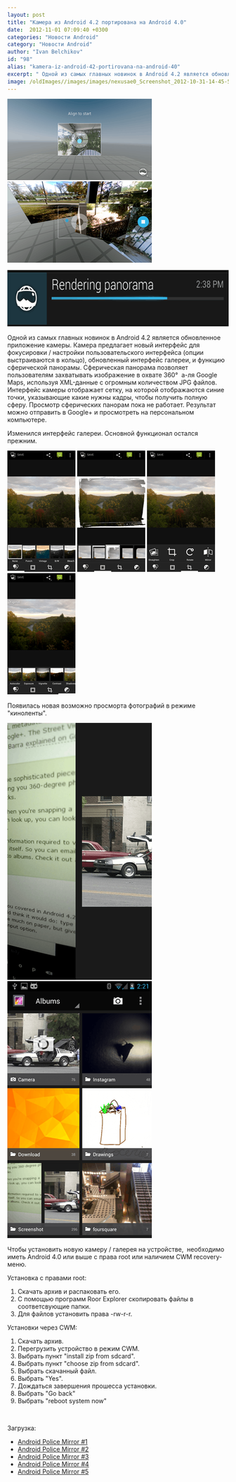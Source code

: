 ```yaml
---
layout: post
title: "Камера из Android 4.2 портирована на Android 4.0"
date:  2012-11-01 07:09:40 +0300
categories: "Новости Android"
category: "Новости Android"
author: "Ivan Belchikov"
id: "98"
alias: "kamera-iz-android-42-portirovana-na-android-40"
excerpt: " Одной из самых главных новинок в Android 4.2 является обновленное приложение камеры. Камера предлагает новый интерфейс для фокусировки / настройки пользовательского интерфейса (опции выстраиваются в кольцо), обновленный интерфейс галереи, и функцию сферической панорамы."
image: /oldImages//images/images/nexusae0_Screenshot_2012-10-31-14-45-52_thumb.png
---
```

<a href="#" title="Screenshot_2012-10-31-14-44-59" rel="nofollow"><img src="/oldImages/images/images/nexusae0_Screenshot_2012-10-31-14-44-59_thumb.png" border="0" alt="Screenshot_2012-10-31-14-44-59" title="Screenshot_2012-10-31-14-44-59" width="329" height="185"></a> <a href="#" title="Screenshot_2012-10-31-14-45-52" rel="nofollow"><img src="/oldImages/images/images/nexusae0_Screenshot_2012-10-31-14-45-52_thumb.png" border="0" alt="Screenshot_2012-10-31-14-45-52" title="Screenshot_2012-10-31-14-45-52" width="329" height="185"></a>

<a href="#" title="изображение" rel="nofollow"><img src="/oldImages/images/images/nexusae0_image_thumb161.png" border="0" alt="изображение" title="изображение" width="668" height="128"></a>

Одной из самых главных новинок в Android 4.2 является обновленное приложение камеры. Камера предлагает новый интерфейс для фокусировки / настройки пользовательского интерфейса (опции выстраиваются в кольцо), обновленный интерфейс галереи, и функцию сферической панорамы.
Сферическая панорама позволяет пользователям захватывать изображение в охвате 360°  а-ля Google Maps, используя XML-данные с огромным количеством JPG файлов. Интерфейс камеры отображает сетку, на которой отображаются синие точки, указывающие какие нужны кадры, чтобы получить полную сферу. Просмотр сферических панорам пока не работает. Результат можно отправить в Google+ и просмотреть на персональном компьютере.

Изменился интерфейс галереи. Основной функционал остался прежним.

<a href="#" title="Screenshot_2012-10-31-13-52-22" rel="nofollow"><img src="/oldImages/images/images/nexusae0_Screenshot_2012-10-31-13-52-22_thumb.png" border="0" alt="Screenshot_2012-10-31-13-52-22" title="Screenshot_2012-10-31-13-52-22" width="155" height="276"></a> <a href="#" title="Screenshot_2012-10-31-13-52-30" rel="nofollow"><img src="/oldImages/images/images/nexusae0_Screenshot_2012-10-31-13-52-30_thumb.png" border="0" alt="Screenshot_2012-10-31-13-52-30" title="Screenshot_2012-10-31-13-52-30" width="155" height="276"></a> <a href="#" title="Screenshot_2012-10-31-13-52-34" rel="nofollow"><img src="/oldImages/images/images/nexusae0_Screenshot_2012-10-31-13-52-34_thumb.png" border="0" alt="Screenshot_2012-10-31-13-52-34" title="Screenshot_2012-10-31-13-52-34" width="155" height="276"></a> <a href="#" title="Screenshot_2012-10-31-13-53-00" rel="nofollow"><img src="/oldImages/images/images/nexusae0_Screenshot_2012-10-31-13-53-00_thumb.png" border="0" alt="Screenshot_2012-10-31-13-53-00" title="Screenshot_2012-10-31-13-53-00" width="155" height="276"></a>

Появилась новая возможно просморта фотографий в режиме "киноленты".

<a href="#" title="Screenshot_2012-10-31-14-21-03" rel="nofollow"><img src="/oldImages/images/images/nexusae0_Screenshot_2012-10-31-14-21-03_thumb.png" border="0" alt="Screenshot_2012-10-31-14-21-03" title="Screenshot_2012-10-31-14-21-03" width="329" height="585"></a> <a href="#" title="Screenshot_2012-10-31-14-21-33" rel="nofollow"><img src="/oldImages/images/images/nexusae0_Screenshot_2012-10-31-14-21-33_thumb.png" border="0" alt="Screenshot_2012-10-31-14-21-33" title="Screenshot_2012-10-31-14-21-33" width="329" height="585"></a>

Чтобы установить новую камеру / галерея на устройстве,  необходимо иметь Android 4.0 или выше с права root или наличием CWM recovery-меню. 

Установка с правами root:

<ol>
<li>Скачать архив и распаковать его.</li>
<li>С помощью программ Roor Explorer скопировать файлы в соответсвующие папки.</li>
<li>Для файлов установить права -rw-r-r.</li>
</ol>
Установки через CWM:

<ol>
<li>Скачать архив.</li>
<li>Перегрузить устройство в режим CWM.</li>
<li>Выбрать пункт "install zip from sdcard".</li>
<li>Выбрать пункт "choose zip from sdcard".</li>
<li>Выбрать скачанный файл.</li>
<li>Выбрать "Yes".</li>
<li>Дождаться завершения прошесса установки.</li>
<li>Выбрать "Go back"</li>
<li>Выбрать "reboot system now"</li>
</ol>
 

Загрузка:

<ul >
<li ><a  href="#" target="_blank" title="" rel="nofollow" >Android Police Mirror #1</a></li>
<li ><a  href="#" target="_blank" title="" rel="nofollow" >Android Police Mirror #2</a></li>
<li ><a  href="#" target="_blank" title="" rel="nofollow" >Android Police Mirror #3</a></li>
<li ><a  href="#" target="_blank" title="" rel="nofollow" >Android Police Mirror #4</a></li>
<li ><a  href="#" target="_blank" title="" rel="nofollow" >Android Police Mirror #5</a></li>
</ul>